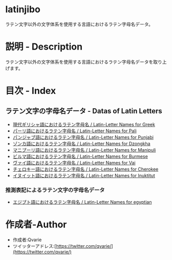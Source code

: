 # latinjibo
ラテン文字以外の文字体系を使用する言語におけるラテン字母名データ。

# 説明 - Description
ラテン文字以外の文字体系を使用する言語におけるラテン字母名データを取り上げます。

# 目次 - Index
## ラテン文字の字母名データ - Datas of Latin Letters
* [現代ギリシャ語におけるラテン字母名 / Latin-Letter Names for Greek](https://github.com/qvarie/qvalphabet/blob/master/latinjibo/latinalpha_el.txt)
* [パーリ語におけるラテン字母名 / Latin-Letter Names for Pali](https://github.com/qvarie/qvalphabet/blob/master/latinjibo/latinalpha_pi.txt)
* [パンジャブ語におけるラテン字母名 / Latin-Letter Names for Punjabi](https://github.com/qvarie/qvalphabet/blob/master/latinjibo/latinalpha_pa.txt)
* [ゾンカ語におけるラテン字母名 / Latin-Letter Names for Dzongkha](https://github.com/qvarie/qvalphabet/blob/master/latinjibo/latinalpha_dz.txt)
* [マニプーリ語におけるラテン字母名 / Latin-Letter Names for Manipuli](https://github.com/qvarie/qvalphabet/blob/master/latinjibo/latinalpha_mni.txt)
* [ビルマ語におけるラテン字母名 / Latin-Letter Names for Burmese](https://github.com/qvarie/qvalphabet/blob/master/latinjibo/latinalpha_my.txt)
* [ヴァイ語におけるラテン字母名 / Latin-Letter Names for Vai](https://github.com/qvarie/qvalphabet/blob/master//latinjibo/latinalpha_vai.txt)
* [チェロキー語におけるラテン字母名 / Latin-Letter Names for Cherokee](https://github.com/qvarie/qvalphabet/blob/master/latinjibo/latinalpha_chr.txt)
* [イヌイット語におけるラテン字母名 / Latin-Letter Names for Inuktitut](https://github.com/qvarie/qvalphabet/blob/master/latinjibo/latinalpha_iu.txt)
### 推測表記によるラテン文字の字母名データ
* [エジプト語におけるラテン字母名 / Latin-Letter Names for egyptian](https://github.com/qvarie/qvalphabet/blob/master/latinjibo/latinalpha_egy.txt)

# 作成者-Author

* 作成者:Qvarie
* ツイッターアドレス:[https://twitter.com/qvarie/](https://twitter.com/qvarie/)
